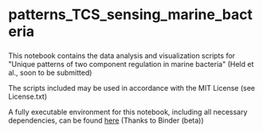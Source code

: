 # patterns_TCS_sensing_marine_bacteria
###
This notebook contains the data analysis and visualization scripts for "Unique patterns of two component regulation in marine bacteria" (Held et al., soon to be submitted)

The scripts included may be used in accordance with the MIT License (see License.txt)

A fully executable environment for this notebook, including all necessary dependencies, can be found [here](https://hub.mybinder.org/user/naheld-ecohiskin_binder-eifs6l83/tree) (Thanks to Binder (beta))
